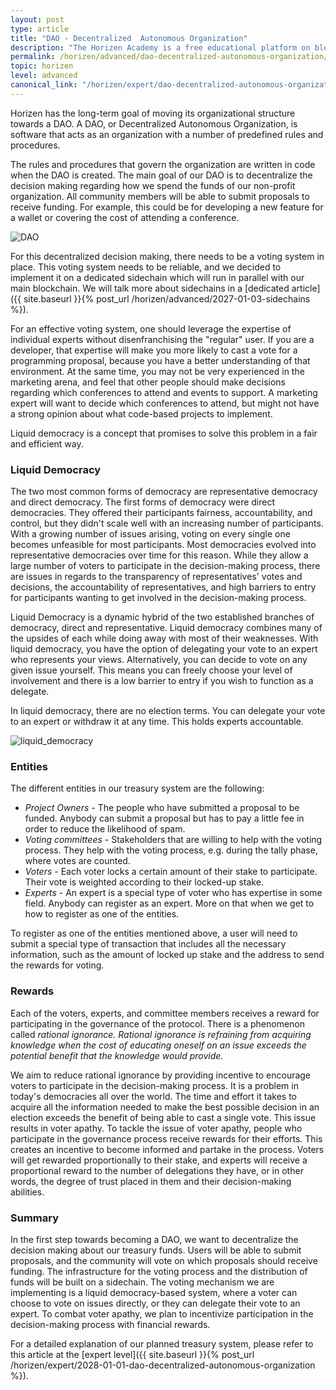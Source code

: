 ```yaml
---
layout: post
type: article
title: "DAO - Decentralized  Autonomous Organization"
description: "The Horizen Academy is a free educational platform on blockchain technology, cryptocurrency, and privacy. Over time our foundation will become a Decentralized Autonomous Organization (DAO). We discuss this technology at an advanced level in this article."
permalink: /horizen/advanced/dao-decentralized-autonomous-organization/
topic: horizen
level: advanced
canonical_link: "/horizen/expert/dao-decentralized-autonomous-organization/"
---
```


Horizen has the long-term goal of moving its organizational structure towards a DAO. A DAO, or Decentralized Autonomous Organization, is software that acts as an organization with a number of predefined rules and procedures.

The rules and procedures that govern the organization are written in code when the DAO is created. The main goal of our DAO is to decentralize the decision making regarding how we spend the funds of our non-profit organization. All community members will be able to submit proposals to receive funding. For example, this could be for developing a new feature for a wallet or covering the cost of attending a conference.

![DAO](/assets/post_files/horizen/advanced/dao/DAO.jpg)

For this decentralized decision making, there needs to be a voting system in place. This voting system needs to be reliable, and we decided to implement it on a dedicated sidechain which will run in parallel with our main blockchain. We will talk more about sidechains in a [dedicated article]({{ site.baseurl }}{% post_url /horizen/advanced/2027-01-03-sidechains %}).

For an effective voting system, one should leverage the expertise of individual experts without disenfranchising the "regular" user. If you are a developer, that expertise will make you more likely to cast a vote for a programming proposal, because you have a better understanding of that environment. At the same time, you may not be very experienced in  the marketing arena, and feel that other people should make decisions regarding which conferences to attend and events to support. A marketing expert will want to decide which conferences to attend, but might not have a strong opinion about what code-based projects to implement.

Liquid democracy is a concept that promises to solve this problem in a fair and efficient way.

### Liquid Democracy

The two most common forms of democracy are representative democracy and direct democracy. The first forms of democracy were direct democracies. They offered their participants fairness, accountability, and control, but they didn't scale well with an increasing number of participants. With a growing number of issues arising, voting on every single one becomes unfeasible for most participants. Most democracies evolved into representative democracies over time for this reason. While they allow a large number of voters to participate in the decision-making process, there are issues in regards to the transparency of representatives' votes and decisions, the accountability of representatives, and high barriers to entry for participants wanting to get involved in the decision-making process.

Liquid Democracy is a dynamic hybrid of the two established branches of democracy, direct and representative. Liquid democracy combines many of the upsides of each while doing away with most of their weaknesses. With liquid democracy, you have the option of delegating your vote to an expert who represents your views. Alternatively, you can decide to vote on any given issue yourself. This means you can freely choose your level of involvement and there is a low barrier to entry if you wish to function as a delegate.

In liquid democracy, there are no election terms. You can delegate your vote to an expert or withdraw it at any time. This holds experts accountable.

![liquid_democracy](/assets/post_files/horizen/advanced/dao/liquid_democracy.jpg)

### Entities

The different entities in our treasury system are the following:

 - _Project Owners_ - The people who have submitted a proposal to be funded. Anybody can submit a proposal but has to pay a little fee in order to reduce the likelihood of spam.
 - _Voting committees_ - Stakeholders that are willing to help with the voting process. They help with the voting process, e.g. during the tally phase, where votes are counted.
 - _Voters_ - Each voter locks a certain amount of their stake to participate. Their vote is weighted according to their locked-up stake.
 - _Experts_ - An expert is a special type of voter who has expertise in some field. Anybody can register as an expert. More on that when we get to how to register as one of the entities.

To register as one of the entities mentioned above, a user will need to submit a special type of transaction that includes all the necessary information, such as the amount of locked up stake and the address to send the rewards for voting.

### Rewards

Each of the voters, experts, and committee members receives a reward for participating in the governance of the protocol. There is a phenomenon called _rational ignorance. Rational ignorance is refraining from acquiring knowledge when the cost of educating oneself on an issue exceeds the potential benefit that the knowledge would provide._

We aim to reduce rational ignorance by providing incentive to encourage voters to participate in the decision-making process. It is a problem in today's democracies all over the world. The time and effort it takes to acquire all the information needed to make the best possible decision in an election exceeds the benefit of being able to cast a single vote. This issue results in voter apathy. To tackle the issue of voter apathy, people who participate in the governance process receive rewards for their efforts. This creates an incentive to become informed and partake in the process. Voters will get rewarded proportionally to their stake, and experts will receive a proportional reward to the number of delegations they have, or in other words, the degree of trust placed in them and their decision-making abilities.

### Summary

In the first step towards becoming a DAO, we want to decentralize the decision making about our treasury funds. Users will be able to submit proposals, and the community will vote on which proposals should receive funding. The infrastructure for the voting process and the distribution of funds will be built on a sidechain. The voting mechanism we are implementing is a liquid democracy-based system, where a voter can choose to vote on issues directly, or they can delegate their vote to an expert. To combat voter apathy, we plan to incentivize participation in the decision-making process with financial rewards.

For a detailed explanation of our planned treasury system, please refer to this article at the [expert level]({{ site.baseurl }}{% post_url /horizen/expert/2028-01-01-dao-decentralized-autonomous-organization %}).
